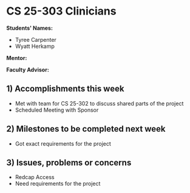# CS 25-303 Clinicians

**Students' Names:**
- Tyree Carpenter
- Wyatt Herkamp

**Mentor:**

**Faculty Advisor:**

## 1) Accomplishments this week ##
   - Met with team for CS 25-302 to discuss shared parts of the project
   - Scheduled Meeting with Sponsor

## 2) Milestones to be completed next week ##
   - Got exact requirements for the project

## 3) Issues, problems or concerns ##
   - Redcap Access
   - Need requirements for the project



